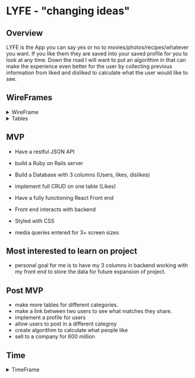 # LYFE - "changing ideas"

## Overview

LYFE is the App you can say yes or no to movies/photos/recipes/whatever you want. If you like them they are saved into your saved profile for you to look at any time. Down the road I will want to put an algorithim in that can make the experience even better for the user by collecting previous information from liked and disliked to calculate what the user would like to see.

## WireFrames

<details>
<Summary>WireFrame</summary>

![alt text](readme-assets/WireFrame.png)

</details>

<details>
<Summary>Tables</summary>

![alt text](readme-assets/Tables.png)

</details>

## MVP

- Have a restful JSON API 

- build a Ruby on Rails server 
- Build a Database with 3 columns (Users, likes, dislikes)
- implement full CRUD on one table (Likes)

- Have a fully functioning React Front end
- Front end interacts with backend

- Styled with CSS
- media queries entered for 3+ screen sizes

## Most interested to learn on project

- personal goal for me is to have my 3 columns in backend working with my front end to store the data for future expansion of project. 

## Post MVP

- make more tables for different categories.
- make a link between two users to see what matches they share.
- implement a profile for users
- allow users to post in a different categroy
- create algorithim to calculate what people like
- sell to a company for 600 million

## Time

<details>
<Summary>TimeFrame</summary>

![alt text](readme-assets/wireframes/TimeChart.png)

</details>



